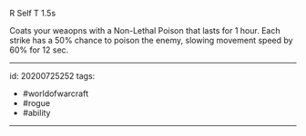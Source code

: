
R Self
T 1.5s

Coats your weaopns with a Non-Lethal Poison that lasts for 1 hour. Each strike has a 50% chance to poison the enemy, slowing movement speed by 60% for 12 sec.

---

id: 20200725252
tags:
 - #worldofwarcraft
 - #rogue
 - #ability

---